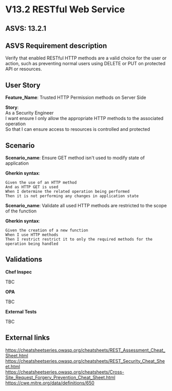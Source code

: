 # V13.2 RESTful Web Service

## ASVS: 13.2.1

## ASVS Requirement description

Verify that enabled RESTful HTTP methods are a valid choice for the user or
action, such as preventing normal users using DELETE or PUT on protected
API or resources.

## User Story

**Feature_Name**: Trusted HTTP Permission methods on Server Side

**Story**:\
As a Security Engineer\
I want ensure I only allow the appropriate HTTP methods to the associated operation\
So that I can ensure access to resources is controlled and protected

## Scenario

**Scenario_name**: Ensure GET method isn't used to modify state of application

**Gherkin syntax**:

```gherkin
Given the use of an HTTP method
And as HTTP GET is used
When I determine the related operation being performed
Then it is not performing any changes in application state
```

**Scenario_name**: Validate all used HTTP methods are restricted to the scope of the function

**Gherkin syntax**:

```gherkin
Given the creation of a new function
When I use HTTP methods
Then I restrict restrict it to only the required methods for the operation being handled
```

## Validations

**Chef Inspec**

TBC

**OPA**

TBC

**External Tests**

TBC

## External links

<https://cheatsheetseries.owasp.org/cheatsheets/REST_Assessment_Cheat_Sheet.html>\
<https://cheatsheetseries.owasp.org/cheatsheets/REST_Security_Cheat_Sheet.html>\
<https://cheatsheetseries.owasp.org/cheatsheets/Cross-Site_Request_Forgery_Prevention_Cheat_Sheet.html>\
<https://cwe.mitre.org/data/definitions/650>
